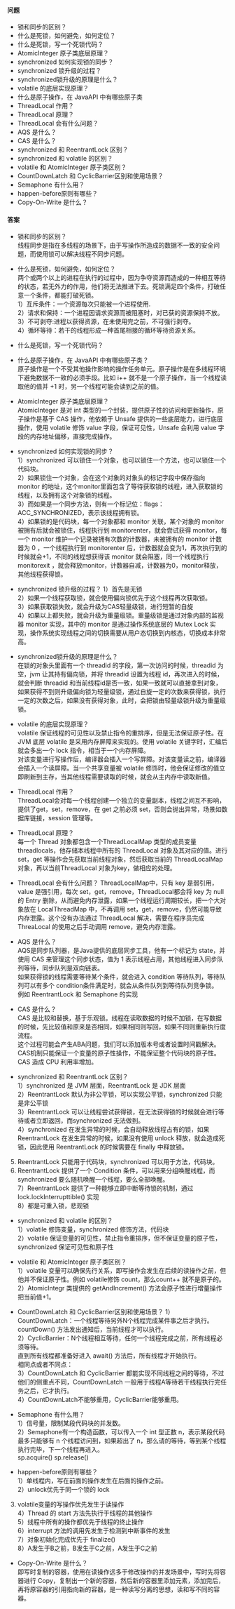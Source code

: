 #### 问题

+ 锁和同步的区别？
+ 什么是死锁，如何避免，如何定位？
+ 什么是死锁，写一个死锁代码？
+ AtomicInteger 原子类底层原理？
+ synchronized 如何实现锁的同步？
+ synchronized 锁升级的过程？
+ synchronized锁升级的原理是什么？
+ volatile 的底层实现原理？
+ 什么是原子操作，在 JavaAPI 中有哪些原子类
+ ThreadLocal 作用？
+ ThreadLocal 原理？
+ ThreadLocal 会有什么问题？
+ AQS 是什么？
+ CAS 是什么？
+ synchronized 和 ReentrantLock 区别？
+ synchronized 和 volatile 的区别？
+ volatile 和 AtomicInteger 原子类区别？
+ CountDownLatch 和 CyclicBarrier区别和使用场景？
+ Semaphone 有什么用？
+ happen-before原则有哪些？
+ Copy-On-Write 是什么？


#### 答案

+ 锁和同步的区别？  
线程同步是指在多线程的场景下，由于写操作所造成的数据不一致的安全问题，而使用锁可以解决线程不同步问题。  


+ 什么是死锁，如何避免，如何定位？  
两个或两个以上的进程在执行的过程中，因为争夺资源而造成的一种相互等待的状态，若无外力的作用，他们将无法推进下去。死锁满足四个条件，打破任意一个条件，都能打破死锁。  
1）互斥条件：一个资源每次只能被一个进程使用.  
2）请求和保持：一个进程因请求资源而被阻塞时，对已获的资源保持不放。  
3）不可剥夺:进程以获得资源，在未使用完之前，不可强行剥夺。  
4）循环等待：若干的线程形成一种首尾相接的循环等待资源关系。  


+ 什么是死锁，写一个死锁代码？  

+ 什么是原子操作，在 JavaAPI 中有哪些原子类？  
原子操作是一个不受其他操作影响的操作任务单元。原子操作是在多线程环境下避免数据不一致的必须手段。比如 i++ 就不是一个原子操作，当一个线程读取他的值并 +1 时，另一个线程可能会读到之前的值。  


+ AtomicInteger 原子类底层原理？  
AtomicInteger 是对 int 类型的一个封装，提供原子性的访问和更新操作，原子操作是基于 CAS 操作，他依赖于 Unsafe 提供的一些底层能力，进行底层操作，使用 volatile 修饰 value 字段，保证可见性，Unsafe 会利用 value 字段的内存地址偏移，直接完成操作。  


+ synchronized 如何实现锁的同步？  
1）synchronized 可以锁住一个对象，也可以锁住一个方法，也可以锁住一个代码块。  
2）如果锁住一个对象，会在这个对象的对象头的标记字段中保存指向 monitor 的地址，这个monitor里面包含了等待获取锁的线程，进入获取锁的线程，以及拥有这个对象锁的线程。  
3）而如果是一个同步方法，则有一个标记位：flags：ACC_SYNCHRONIZED，表示该线程拥有锁。  
4）如果锁的是代码块，每一个对象都和 monitor 关联，某个对象的 monitor 被拥有后就会被锁住，线程执行到 monitorenter，就会尝试获得 monitor，每一个 monitor 维护一个记录被拥有次数的计数器，未被拥有的 monitor 计数器为 0 ，一个线程执行到 monitorenter 后，计数器就会变为1，再次执行到的时候就会+1，不同的线程想获得该 monitor 就会阻塞，同一个线程执行 monitorexit ，就会释放monitor，计数器自减，计数器为0，monitor释放，其他线程获得锁。  


+ synchronized 锁升级的过程？
1）首先是无锁  
2）如果一个线程获取锁，就会使用偏向锁优先于这个线程再次获取锁。  
3）如果获取锁失败，就会升级为CAS轻量级锁，进行短暂的自旋  
4）如果以上都失败，就会升级为重量级锁。重量级锁是通过对象内部的监视器 monitor 实现，其中的 monitor 是通过操作系统底层的 Mutex Lock 实现，操作系统实现线程之间的切换需要从用户态切换到内核态，切换成本非常高。  


+ synchronized锁升级的原理是什么？  
在锁的对象头里面有一个 threadid 的字段，第一次访问的时候，threadid 为空，jvm 让其持有偏向锁，并将 threadid 设置为线程 id，再次进入的时候，就会判断 threadid 和当前线程id是否一致，如果一致就可以直接拿到对象，如果获得不到则升级偏向锁为轻量级锁，通过自旋一定的次数来获得锁，执行一定的次数之后，如果没有获得对象，此时，会把锁由轻量级锁升级为重量级锁。


+ volatile 的底层实现原理？  
volatile 保证线程的可见性以及禁止指令的重排序，但是无法保证原子性。在 JVM 底层 volatile 是采用内存屏障来实现的。使用 volatile 关键字时，汇编后就会多出一个 lock 指令，相当于一个内存屏障。  
对该变量进行写操作后，编译器会插入一个写屏障。对该变量读之前，编译器会插入一个读屏障。当一个共享变量被 volatile 修饰时，他会保证修改的值立即刷新到主存，当其他线程需要读取的时候，就会从主内存中读取新值。  

+ ThreadLocal 作用？  
ThreadLocal会对每一个线程创建一个独立的变量副本，线程之间互不影响，提供了get，set，remove，在 get 之前必须 set，否则会抛出异常，场景如数据库链接，session 管理等。  


+ ThreadLocal 原理？  
每一个 Thread 对象都包含一个ThreadLocalMap 类型的成员变量 threadlocals，他存储本线程中所有的 ThreadLocal 对象及其对应的值。进行 set，get 等操作会先获取当前线程对象，然后获取当前的 ThreadLocalMap 对象，再以当前ThreadLocal 对象为key，做相应的处理。 


+ ThreadLocal 会有什么问题？
ThreadLocalMap中，只有 key 是弱引用，value 是强引用，每次 set，get，remove，ThreadLocal都会将 key 为 null 的 Entry 删除，从而避免内存泄露，如果一个线程运行周期较长，把一个大对象放在 LocalThreadMap 中，不再调用 set，get，remove，仍然可能导致内存泄露。这个没有办法通过 ThreadLocal 解决，需要在程序员完成 ThreaLocal 的使用之后手动调用 remove，避免内存泄露。


+ AQS 是什么？  
AQS是同步队列器，是Java提供的底层同步工具，他有一个标记为 state，并使用 CAS 来管理这个同步状态，值为 1 表示线程占用，其他线程进入同步队列等待，同步队列是双向链表。  
如果获得锁的线程需要等待某个条件，就会进入 condition 等待队列，等待队列可以有多个 condition条件满足时，就会从条件队列到等待队列竞争锁。  
例如 ReentrantLock 和 Semaphone 的实现  


+ CAS 是什么？  
CAS 是比较和替换，基于乐观锁。线程在读取数据的时候不加锁，在写数据的时候，先比较值和原来是否相同，如果相同则写回，如果不同则重新执行度流程。  
这个过程可能会产生ABA问题，我们可以添加版本号或者设置时间戳解决。  
CAS机制只能保证一个变量的原子性操作，不能保证整个代码块的原子性。  
CAS 造成 CPU 利用率增加。  


+ synchronized 和 ReentrantLock 区别？  
1）synchronized 是 JVM 层面，ReentrantLock 是 JDK 层面  
2）ReentrantLock 默认为非公平锁，可以实现公平锁，synchronized 只能是非公平锁  
3）ReentrantLock 可以让线程尝试获得锁，在无法获得锁的时候就会进行等待或者立即返回，而synchronized 无法做到。  
4）synchronized 在发生异常的时候，会自动释放线程占有的锁，如果 ReentrantLock 在发生异常的时候，如果没有使用 unlock 释放，就会造成死锁，因此使用 ReentrantLock 的时候需要在 finally 中释放锁。  
5) ReentrantLock 只能用于代码块，synchronized 可以用于方法，代码块。  
6) ReentrantLock 提供了一个 Condition 条件，可以用来分组唤醒线程，而synchronized 要么随机唤醒一个线程，要么全部唤醒。  
7）ReentrantLock 提供了一种能够立即中断等待锁的机制，通过 lock.lockInterrupttible() 实现  
8）都是可重入锁，悲观锁  


+ synchronized 和 volatile 的区别？  
1）volatile 修饰变量，synchronized 修饰方法，代码块  
2）volatile 保证变量的可见性，禁止指令重排序，但不保证变量的原子性，synchronized 保证可见性和原子性  


+ volatile 和 AtomicInteger 原子类区别？  
1）volatile 变量可以确保先行关系，即写操作会发生在后续的读操作之前，但他并不保证原子性。例如 volatile修饰 count，那么count++ 就不是原子的。  
2）AtomicIntegr 类提供的 getAndIncrement() 方法会原子性进行增量操作把当前值+1。  


+ CountDownLatch 和 CyclicBarrier区别和使用场景？
1）CountDownLatch：一个线程等待另外N个线程完成某件事之后才执行。countDown() 方法发出通知后，当前线程才可以执行。  
2）CyclicBarrier：N个线程相互等待，任何一个线程完成之前，所有线程必须等待。  
直到所有线程都准备好进入 await() 方法后，所有线程才开始执行。  
相同点或者不同点：  
3）CountDownLatch 和 CyclicBarrier 都能实现不同线程之间的等待，不过他们的侧重点不同，CountDownLatch 一般用于线程A等待若干线程执行完任务之后，它才执行。  
4）CountDownLatch不能够重用，CyclicBarrier能够重用。  


+ Semaphone 有什么用？  
1）信号量，限制某段代码块的并发数。  
2）Semaphone有一个构造函数，可以传入一个 int 型正数 n，表示某段代码最多只能够有 n 个线程访问到，如果超出了 n，那么请的等待，等到某个线程执行完毕，下一个线程再进入。  
sp.acquire() sp.release()  


+ happen-before原则有哪些？  
1）单线程内，写在前面的操作发生在后面的操作之前。  
2）unlock优先于同一个锁的 lock  
3)  volatile变量的写操作优先发生于读操作  
4）Thread 的 start 方法先执行于线程的其他操作  
5）线程中所有的操作都优先于线程的终止操作  
6）interrupt 方法的调用先发生于检测到中断事件的发生  
7）对象初始化完成优先于 finalize()  
8）A发生于B之前，B发生于C之前，A发生于C之前  


+ Copy-On-Write 是什么？  
即写时复制的容器，使用在读操作远多于修改操作的并发场景中，写时先将容器进行 Copy，复制出一个新的容器，然后新的容器里添加元素，添加完后，再将原容器的引用指向新的容器，是一种读写分离的思想，读和写不同的容器。
